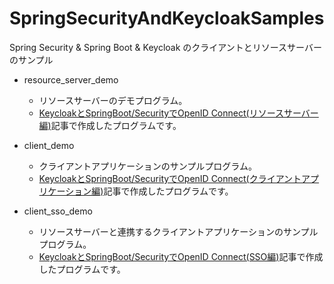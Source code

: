 # SpringSecurityAndKeycloakSamples
Spring Security &amp; Spring Boot &amp; Keycloak のクライアントとリソースサーバーのサンプル

- resource_server_demo
  - リソースサーバーのデモプログラム。
  - [KeycloakとSpringBoot/SecurityでOpenID Connect(リソースサーバー編)](https://qiita.com/kasa_le/items/259792d3ae4df7f1d2b2)記事で作成したプログラムです。
  
- client_demo
  - クライアントアプリケーションのサンプルプログラム。
  - [KeycloakとSpringBoot/SecurityでOpenID Connect(クライアントアプリケーション編)](https://qiita.com/kasa_le/items/8db9f1da1895cee74aa9)記事で作成したプログラムです。

- client_sso_demo
  - リソースサーバーと連携するクライアントアプリケーションのサンプルプログラム。
  - [KeycloakとSpringBoot/SecurityでOpenID Connect(SSO編)](https://qiita.com/kasa_le/items/d87bff758fa3fc44ca45)記事で作成したプログラムです。